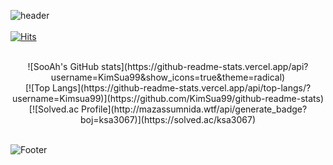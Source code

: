 ![header](https://capsule-render.vercel.app/api?type=waving&color=auto&height=300&section=header&text=KimSooAh&fontSize=90)
</br>
</br>
[![Hits](https://hits.seeyoufarm.com/api/count/incr/badge.svg?url=https%3A%2F%2Fgithub.com%2Fksa3067%2Fhit-counter&count_bg=%23C281FF&title_bg=%236A5CD2&icon=&icon_color=%23E7E7E7&title=hits&edge_flat=false)](https://hits.seeyoufarm.com)
</br>
</br>
<center>![SooAh's GitHub stats](https://github-readme-stats.vercel.app/api?username=KimSua99&show_icons=true&theme=radical)</center>

<center>[![Top Langs](https://github-readme-stats.vercel.app/api/top-langs/?username=Kimsua99)](https://github.com/KimSua99/github-readme-stats)</center>

<center>[![Solved.ac Profile](http://mazassumnida.wtf/api/generate_badge?boj=ksa3067)](https://solved.ac/ksa3067)</center><br/>

![Footer](https://capsule-render.vercel.app/api?type=waving&color=auto&height=200&section=footer)
